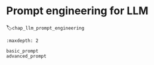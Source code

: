 # Prompt engineering for LLM
:label:`chap_llm_prompt_engineering`



```toc
:maxdepth: 2

basic_prompt
advanced_prompt


```

